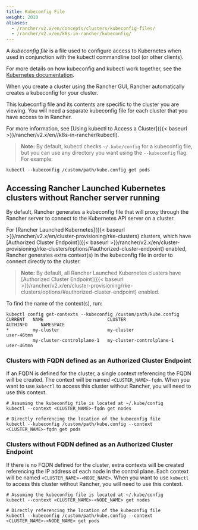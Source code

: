 ```yaml
---
title: Kubeconfig File
weight: 2010
aliases:
  - /rancher/v2.x/en/concepts/clusters/kubeconfig-files/
  - /rancher/v2.x/en/k8s-in-rancher/kubeconfig/
---
```


A _kubeconfig file_ is a file used to configure access to Kubernetes when used in conjunction with the kubectl commandline tool (or other clients).

For more details on how kubeconfig and kubectl work together, see the [Kubernetes documentation](https://kubernetes.io/docs/tasks/access-application-cluster/configure-access-multiple-clusters/).

When you create a cluster using the Rancher GUI, Rancher automatically creates a kubeconfig for your cluster.

This kubeconfig file and its contents are specific to the cluster you are viewing. You will need a separate kubeconfig file for each cluster that you have access to in Rancher.

For more information, see [Using kubectl to Access a Cluster]({{< baseurl >}}/rancher/v2.x/en//k8s-in-rancher/kubectl).

>**Note:** By default, kubectl checks `~/.kube/config` for a kubeconfig file, but you can use any directory you want using the `--kubeconfig` flag. For example:

```
kubectl --kubeconfig /custom/path/kube.config get pods
```

## Accessing Rancher Launched Kubernetes clusters without Rancher server running

By default, Rancher generates a kubeconfig file that will proxy through the Rancher server to connect to the Kubernetes API server on a cluster.

For [Rancher Launched Kubernetes]({{< baseurl >}}/rancher/v2.x/en/cluster-provisioning/rke-clusters) clusters, which have [Authorized Cluster Endpoint]({{< baseurl >}}/rancher/v2.x/en/cluster-provisioning/rke-clusters/options/#authorized-cluster-endpoint) enabled, Rancher generates extra context(s) in the kubeconfig file in order to connect directly to the cluster.

> **Note:** By default, all Rancher Launched Kubernetes clusters have [Authorized Cluster Endpoint]({{< baseurl >}}/rancher/v2.x/en/cluster-provisioning/rke-clusters/options/#authorized-cluster-endpoint) enabled.

To find the name of the context(s), run:

```
kubectl config get-contexts --kubeconfig /custom/path/kube.config
CURRENT   NAME                        CLUSTER                     AUTHINFO     NAMESPACE
*         my-cluster                  my-cluster                  user-46tmn
          my-cluster-controlplane-1   my-cluster-controlplane-1   user-46tmn
```

### Clusters with FQDN defined as an Authorized Cluster Endpoint

If an FQDN is defined for the cluster, a single context referencing the FQDN will be created. The context will be named `<CLUSTER_NAME>-fqdn`. When you want to use `kubectl` to access this cluster without Rancher, you will need to use this context.

```
# Assuming the kubeconfig file is located at ~/.kube/config
kubectl --context <CLUSTER_NAME>-fqdn get nodes

# Directly referencing the location of the kubeconfig file
kubectl --kubeconfig /custom/path/kube.config --context <CLUSTER_NAME>-fqdn get pods
```

### Clusters without FQDN defined as an Authorized Cluster Endpoint

If there is no FQDN defined for the cluster, extra contexts will be created referencing the IP address of each node in the control plane. Each context will be named `<CLUSTER_NAME>-<NODE_NAME>`. When you want to use `kubectl` to access this cluster without Rancher, you will need to use this context.

```
# Assuming the kubeconfig file is located at ~/.kube/config
kubectl --context <CLUSTER_NAME>-<NODE_NAME> get nodes

# Directly referencing the location of the kubeconfig file
kubectl --kubeconfig /custom/path/kube.config --context <CLUSTER_NAME>-<NODE_NAME> get pods
```

